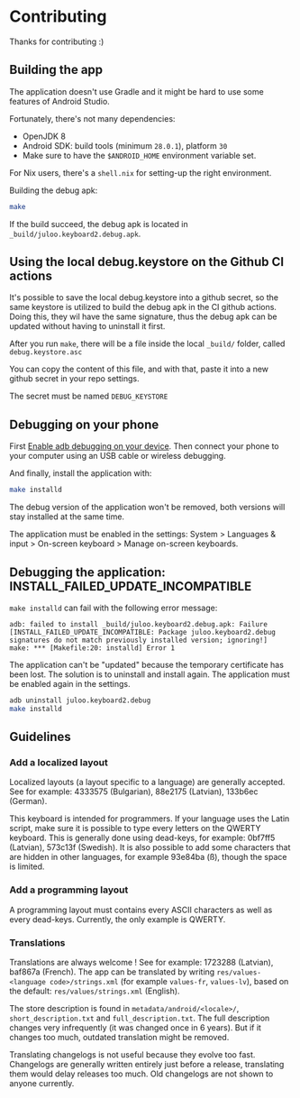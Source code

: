 # Contributing

Thanks for contributing :)

## Building the app

The application doesn't use Gradle and it might be hard to use some features of
Android Studio.

Fortunately, there's not many dependencies:
- OpenJDK 8
- Android SDK: build tools (minimum `28.0.1`), platform `30`
- Make sure to have the `$ANDROID_HOME` environment variable set.

For Nix users, there's a `shell.nix` for setting-up the right environment.

Building the debug apk:

```sh
make
```

If the build succeed, the debug apk is located in
`_build/juloo.keyboard2.debug.apk`.

## Using the local debug.keystore on the Github CI actions

It's possible to save the local debug.keystore into a github secret, so the same keystore is utilized to build the debug apk in the CI github actions.
Doing this, they wil have the same signature, thus the debug apk can be updated without having to uninstall it first.

After you run `make`, there will be a file inside the local `_build/` folder, called `debug.keystore.asc`

You can copy the content of this file, and with that, paste it into a new github secret in your repo settings. 

The secret must be named `DEBUG_KEYSTORE`

## Debugging on your phone

First [Enable adb debugging on your device](https://developer.android.com/studio/command-line/adb#Enabling).
Then connect your phone to your computer using an USB cable or wireless
debugging.

And finally, install the application with:
```sh
make installd
```

The debug version of the application won't be removed, both versions will stay
installed at the same time.

The application must be enabled in the settings:
System > Languages & input > On-screen keyboard > Manage on-screen keyboards.

## Debugging the application: INSTALL_FAILED_UPDATE_INCOMPATIBLE

`make installd` can fail with the following error message:

```
adb: failed to install _build/juloo.keyboard2.debug.apk: Failure [INSTALL_FAILED_UPDATE_INCOMPATIBLE: Package juloo.keyboard2.debug signatures do not match previously installed version; ignoring!]
make: *** [Makefile:20: installd] Error 1
```

The application can't be "updated" because the temporary certificate has been
lost. The solution is to uninstall and install again.
The application must be enabled again in the settings.

```sh
adb uninstall juloo.keyboard2.debug
make installd
```

## Guidelines

### Add a localized layout

Localized layouts (a layout specific to a language) are generally accepted.
See for example: 4333575 (Bulgarian), 88e2175 (Latvian), 133b6ec (German).

This keyboard is intended for programmers. If your language uses the Latin script, make sure it is possible to type every letters on the QWERTY keyboard.
This is generally done using dead-keys, for example: 0bf7ff5 (Latvian), 573c13f (Swedish).
It is also possible to add some characters that are hidden in other languages, for example 93e84ba (ß), though the space is limited.

### Add a programming layout

A programming layout must contains every ASCII characters as well as every dead-keys.
Currently, the only example is QWERTY.

### Translations

Translations are always welcome ! See for example: 1723288 (Latvian), baf867a (French).
The app can be translated by writing `res/values-<language code>/strings.xml` (for example `values-fr`, `values-lv`), based on the default: `res/values/strings.xml` (English).

The store description is found in `metadata/android/<locale>/`, `short_description.txt` and `full_description.txt`.
The full description changes very infrequently (it was changed once in 6 years). But if it changes too much, outdated translation might be removed.

Translating changelogs is not useful because they evolve too fast. Changelogs are generally written entirely just before a release, translating them would delay releases too much. Old changelogs are not shown to anyone currently.
